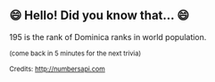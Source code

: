 ## 😄 Hello! Did you know that... 😄
195 is the rank of Dominica ranks in world population.

<sup>(come back in 5 minutes for the next trivia)</sup>


<sup>Credits: http://numbersapi.com</sup>

